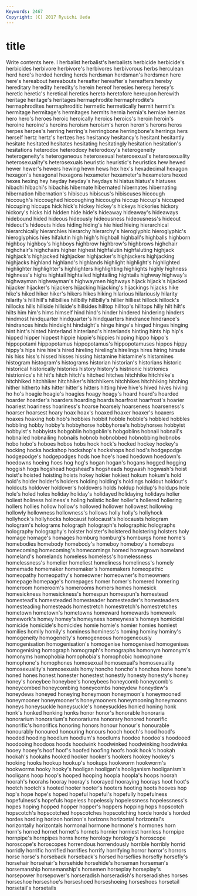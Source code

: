 ```yaml
---
Keywords: 2467 
Copyright: (C) 2017 Ryuichi Ueda
---
```


# title

Write contents here.
l herbalist
herbalist's herbalists herbicide herbicide's herbicides herbivore herbivore's herbivores herbivorous herbs
herculean herd herd's herded herding herds herdsman herdsman's herdsmen here
here's hereabout hereabouts hereafter hereafter's hereafters hereby hereditary heredity heredity's
herein hereof heresies heresy heresy's heretic heretic's heretical heretics hereto
heretofore hereupon herewith heritage heritage's heritages hermaphrodite hermaphrodite's hermaphrodites hermaphroditic
hermetic hermetically hermit hermit's hermitage hermitage's hermitages hermits hernia hernia's
herniae hernias hero hero's heroes heroic heroically heroics heroics's heroin
heroin's heroine heroine's heroins heroism heroism's heron heron's herons heros
herpes herpes's herring herring's herringbone herringbone's herrings hers herself hertz
hertz's hertzes hes hesitancy hesitancy's hesitant hesitantly hesitate hesitated hesitates
hesitating hesitatingly hesitation hesitation's hesitations heterodox heterodoxy heterodoxy's heterogeneity heterogeneity's
heterogeneous heterosexual heterosexual's heterosexuality heterosexuality's heterosexuals heuristic heuristic's heuristics hew
hewed hewer hewer's hewers hewing hewn hews hex hex's hexadecimal
hexagon hexagon's hexagonal hexagons hexameter hexameter's hexameters hexed hexes hexing
hey heyday heyday's heydays hi hiatus hiatus's hiatuses hibachi hibachi's
hibachis hibernate hibernated hibernates hibernating hibernation hibernation's hibiscus hibiscus's hibiscuses
hiccough hiccough's hiccoughed hiccoughing hiccoughs hiccup hiccup's hiccuped hiccuping hiccups
hick hick's hickey hickey's hickeys hickories hickory hickory's hicks hid
hidden hide hide's hideaway hideaway's hideaways hidebound hided hideous hideously
hideousness hideousness's hideout hideout's hideouts hides hiding hiding's hie hied
hieing hierarchical hierarchically hierarchies hierarchy hierarchy's hieroglyphic hieroglyphic's hieroglyphics hies
hifalutin high high's highball highball's highballs highborn highboy highboy's highboys
highbrow highbrow's highbrows highchair highchair's highchairs higher highest highfalutin highfaluting
highjack highjack's highjacked highjacker highjacker's highjackers highjacking highjacks highland highland's
highlands highlight highlight's highlighted highlighter highlighter's highlighters highlighting highlights highly
highness highness's highs hightail hightailed hightailing hightails highway highway's highwayman
highwayman's highwaymen highways hijack hijack's hijacked hijacker hijacker's hijackers hijacking
hijacking's hijackings hijacks hike hike's hiked hiker hiker's hikers hikes
hiking hilarious hilariously hilarity hilarity's hill hill's hillbillies hillbilly hillbilly's
hillier hilliest hillock hillock's hillocks hills hillside hillside's hillsides hilltop
hilltop's hilltops hilly hilt hilt's hilts him him's hims himself
hind hind's hinder hindered hindering hinders hindmost hindquarter hindquarter's hindquarters
hindrance hindrance's hindrances hinds hindsight hindsight's hinge hinge's hinged hinges
hinging hint hint's hinted hinterland hinterland's hinterlands hinting hints hip
hip's hipped hipper hippest hippie hippie's hippies hipping hippo hippo's
hippopotami hippopotamus hippopotamus's hippopotamuses hippos hippy hippy's hips hire hire's
hired hireling hireling's hirelings hires hiring hirsute his hiss hiss's
hissed hisses hissing histamine histamine's histamines histogram histogram's histograms historian
historian's historians historic historical historically histories history history's histrionic histrionics
histrionics's hit hit's hitch hitch's hitched hitches hitchhike hitchhike's hitchhiked
hitchhiker hitchhiker's hitchhikers hitchhikes hitchhiking hitching hither hitherto hits hitter
hitter's hitters hitting hive hive's hived hives hiving ho ho's
hoagie hoagie's hoagies hoagy hoagy's hoard hoard's hoarded hoarder hoarder's
hoarders hoarding hoards hoarfrost hoarfrost's hoarier hoariest hoariness hoariness's hoarse
hoarsely hoarseness hoarseness's hoarser hoarsest hoary hoax hoax's hoaxed hoaxer
hoaxer's hoaxers hoaxes hoaxing hob hob's hobbies hobbit hobble hobble's
hobbled hobbles hobbling hobby hobby's hobbyhorse hobbyhorse's hobbyhorses hobbyist hobbyist's
hobbyists hobgoblin hobgoblin's hobgoblins hobnail hobnail's hobnailed hobnailing hobnails hobnob
hobnobbed hobnobbing hobnobs hobo hobo's hoboes hobos hobs hock hock's
hocked hockey hockey's hocking hocks hockshop hockshop's hockshops hod hod's
hodgepodge hodgepodge's hodgepodges hods hoe hoe's hoed hoedown hoedown's hoedowns
hoeing hoes hog hog's hogan hogan's hogans hogged hogging hoggish
hogs hogshead hogshead's hogsheads hogwash hogwash's hoist hoist's hoisted hoisting
hoists hokey hokier hokiest hokum hokum's hold hold's holder holder's
holders holding holding's holdings holdout holdout's holdouts holdover holdover's holdovers
holds holdup holdup's holdups hole hole's holed holes holiday holiday's
holidayed holidaying holidays holier holiest holiness holiness's holing holistic holler
holler's hollered hollering hollers hollies hollow hollow's hollowed hollower hollowest
hollowing hollowly hollowness hollowness's hollows holly holly's hollyhock hollyhock's hollyhocks
holocaust holocaust's holocausts hologram hologram's holograms holograph holograph's holographic holographs
holography holography's holster holster's holstered holstering holsters holy homage homage's
homages homburg homburg's homburgs home home's homebodies homebody homebody's homeboy
homeboy's homeboys homecoming homecoming's homecomings homed homegrown homeland homeland's homelands
homeless homeless's homelessness homelessness's homelier homeliest homeliness homeliness's homely homemade
homemaker homemaker's homemakers homeopathic homeopathy homeopathy's homeowner homeowner's homeowners homepage
homepage's homepages homer homer's homered homering homeroom homeroom's homerooms homers
homes homesick homesickness homesickness's homespun homespun's homestead homestead's homesteaded homesteader
homesteader's homesteaders homesteading homesteads homestretch homestretch's homestretches hometown hometown's hometowns
homeward homewards homework homework's homey homey's homeyness homeyness's homeys homicidal
homicide homicide's homicides homie homie's homier homies homiest homilies homily
homily's hominess hominess's homing hominy hominy's homogeneity homogeneity's homogeneous homogeneously
homogenisation homogenisation's homogenise homogenised homogenises homogenising homograph homograph's homographs homonym
homonym's homonyms homophobia homophobia's homophobic homophone homophone's homophones homosexual homosexual's
homosexuality homosexuality's homosexuals homy honcho honcho's honchos hone hone's honed
hones honest honester honestest honestly honesty honesty's honey honey's honeybee
honeybee's honeybees honeycomb honeycomb's honeycombed honeycombing honeycombs honeydew honeydew's honeydews
honeyed honeying honeymoon honeymoon's honeymooned honeymooner honeymooner's honeymooners honeymooning honeymoons
honeys honeysuckle honeysuckle's honeysuckles honied honing honk honk's honked honking
honks honor honor's honorable honoraria honorarium honorarium's honorariums honorary honored
honorific honorific's honorifics honoring honors honour honour's honourable honourably honoured
honouring honours hooch hooch's hood hood's hooded hooding hoodlum hoodlum's
hoodlums hoodoo hoodoo's hoodooed hoodooing hoodoos hoods hoodwink hoodwinked hoodwinking
hoodwinks hooey hooey's hoof hoof's hoofed hoofing hoofs hook hook's
hookah hookah's hookahs hooked hooker hooker's hookers hookey hookey's hooking
hooks hookup hookup's hookups hookworm hookworm's hookworms hooky hooky's hooligan
hooligan's hooliganism hooliganism's hooligans hoop hoop's hooped hooping hoopla hoopla's
hoops hoorah hoorah's hoorahs hooray hooray's hoorayed hooraying hoorays hoot
hoot's hootch hootch's hooted hooter hooter's hooters hooting hoots hooves
hop hop's hope hope's hoped hopeful hopeful's hopefully hopefulness hopefulness's
hopefuls hopeless hopelessly hopelessness hopelessness's hopes hoping hopped hopper hopper's
hoppers hopping hops hopscotch hopscotch's hopscotched hopscotches hopscotching horde horde's
horded hordes hording horizon horizon's horizons horizontal horizontal's horizontally horizontals
hormonal hormone hormone's hormones horn horn's horned hornet hornet's hornets
hornier horniest hornless hornpipe hornpipe's hornpipes horns horny horology horology's
horoscope horoscope's horoscopes horrendous horrendously horrible horribly horrid horridly horrific
horrified horrifies horrify horrifying horror horror's horrors horse horse's horseback
horseback's horsed horseflies horsefly horsefly's horsehair horsehair's horsehide horsehide's horseman
horseman's horsemanship horsemanship's horsemen horseplay horseplay's horsepower horsepower's horseradish horseradish's
horseradishes horses horseshoe horseshoe's horseshoed horseshoeing horseshoes horsetail horsetail's horsetails
